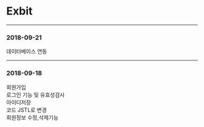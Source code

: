 # Exbit
<hr>
<h3>2018-09-21</h3>
데이터베이스 연동

<hr>
<h3>2018-09-18</h3>
회원가입 <br>
로그인 기능 및 유효성검사 <br>
아이디저장 <br>
코드 JSTL로 변경 <br>
회원정보 수정,삭제기능 <br>
